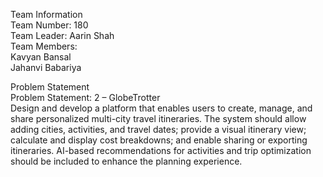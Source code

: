 Team Information <br>
Team Number: 180 <br>
Team Leader: Aarin Shah <br>
Team Members:<br>
Kavyan Bansal<br>
Jahanvi Babariya<br>

Problem Statement<br>
Problem Statement: 2 – GlobeTrotter<br>
Design and develop a platform that enables users to create, manage, and share personalized multi-city travel itineraries. The system should allow adding cities, activities, and travel dates; provide a visual itinerary view; calculate and display cost breakdowns; and enable sharing or exporting itineraries. AI-based recommendations for activities and trip optimization should be included to enhance the planning experience.
